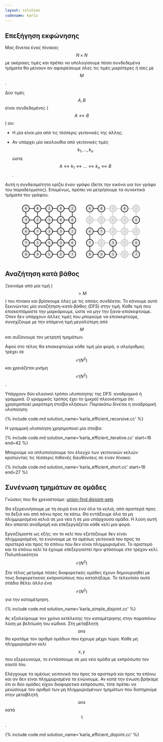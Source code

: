 ```yaml
---
layout: solution
codename: karla
---
```


## Επεξήγηση εκφώνησης

Μας δίνεται ένας πίνακας $$N\times N$$ με ακέραιες τιμές και πρέπει να υπολογίσουμε πόσα συνδεδεμένα τμήματα θα μείνουν αν αφαιρέσουμε όλες τις τιμές μικρότερες ή ίσες με $$M$$.


Δύο τιμές $$A, B$$ είναι συνδεδεμένες ($$A\leftrightarrow B$$) αν:

 * H μία είναι μία από τις τέσσερις γειτονικές της άλλης.

 * Αν υπάρχει μία ακολουθία από γειτονικές τιμές $$k_1, \ldots, k_n$$ ώστε $$Α \leftrightarrow k_1 \leftrightarrow \ldots \leftrightarrow k_n \leftrightarrow B$$.

 
Αυτή η συνδεσιμότητα ορίζει έναν γράφο (δείτε την εικόνα για τον γράφο του παραδείγματος). Επομένως, πρέπει να μετρήσουμε τα συνεκτικά τμήματα του γράφου. 

<center>
<img alt="Γράφος παραδείγματος" src="/assets/25-pdp-b-karla-graph-example.svg" width="400px">
</center>

## Αναζήτηση κατά βάθος

Ξεκινάμε από μία τιμή ($$> M$$) του πίνακα και βρίσκουμε όλες με τις οποίες συνδέεται. Το κάνουμε αυτό ξεκινώντας μία αναζήτηση-κατά-βάθος (DFS) στην τιμή. Κάθε τιμή που επισκεπτόμαστε την μαρκάρουμε, ώστε να μην την ξανα-επισκεφτούμε. Όταν δεν υπάρχουν άλλες τιμές που μπορούμε να επισκεφτούμε, συνεχίζουμε με την επόμενη τιμή μεγαλύτερη από $$M$$ και αυξάνουμε τον μετρητή τμημάτων.


Αφού στο τέλος θα επισκεφτούμε κάθε τιμή μία φορά, ο αλγόριθμος τρέχει σε $$\mathcal{O}(N^2)$$ και χρειάζεται μνήμη $$\mathcal{O}(N^2)$$.


Υπάρχουν δύο κλασικοί τρόποι υλοποίησης της DFS: αναδρομικά ή γραμμικά. Ο γραμμικός τρόπος έχει το (μικρό) πλεονέκτημα ότι χρησιμοποιεί μικρότερη στοίβα κλήσεων. Παρακάτω δίνεται η αναδρομική υλοποίηση:

{% include code.md solution_name='karla_efficient_recursive.cc' %}

Η γραμμική υλοποίηση χρησιμοποιεί μία στοίβα:

{% include code.md solution_name='karla_efficient_iterative.cc' start=16 end=42 %}

Μπορούμε να απλοποίησουμε τον έλεγχο των γειτονικών κελιών κρατώντας τις τέσσερις πιθανές διευθύνσεις σε έναν πίνακα:

{% include code.md solution_name='karla_efficient_short.cc' start=16 end=27 %}

## Συνένωση τμημάτων σε ομάδες

Γνώσεις που θα χρειαστούμε: [union-find disjoint-sets](https://kallinikos.github.io/Union-Find-Disjoint-Sets)


Θα εξερευνήσουμε με τη σειρά ένα ένα όλα τα κελιά, από αριστερά προς τα δεξιά και από πάνω προς τα κάτω. Θα εντάξουμε όλα τα μη πλημμυρισμένα κελιά σε μια νέα ή σε μια υπάρχουσα ομάδα. Η λύση αυτή δεν απαιτεί αναδρομή και επεξεργάζεται κάθε κελί μια φορά.

Εργαζόμαστε ως εξής: αν το κελί που εξετάζουμε δεν είναι πλημμυρισμένο, το ενώνουμε με τα αμέσως γειτονικά του προς τα αριστερά και προς τα επάνω που δεν είναι πλημμυρισμένα. Το αριστερό και το επάνω κελί τα έχουμε επεξεργαστεί πριν φτάσουμε στο τρέχον κελί. Πολυπλοκότητα $$\mathcal{O}(N^2)$$

Στο τέλος μετράμε πόσες διαφορετικές ομάδες έχουν δημιουργηθεί με τους διαφορετικούς εκπροσώπους που καταλήξαμε. Το τελευταίο αυτό στάδιο θέλει άλλο ένα $$\mathcal{O}(N^2)$$ για την καταμέτρηση.

{% include code.md solution_name='karla_simple_disjoint.cc' %}

Ας εξαλείψουμε τον χρόνο εκτέλεσης την καταμέτρησης στην παραπάνω λύση με βελτίωση του κώδικα.
Στη μεταβλητή $$\mathit{ans}$$ θα κρατάμε τον αριθμό ομάδων που έχουμε μέχρι τώρα.
Κάθε μη πλημμυρισμένο κελί $$x,y$$ που εξερευνούμε, το εντάσσουμε σε μια νέα ομάδα με εκπρόσωπο τον εαυτό του. 

Ελέγχουμε τα αμέσως γειτονικά του προς τα αριστερά και προς τα επάνω και αν δεν είναι πλημμυρισμένα τα ενώνουμε. Αν κατά την ένωση βρήκαμε ότι οι δύο ομάδες είχαν διαφορετικό εκπρόσωπο, τότε πρέπει να μειώσουμε τον αριθμό των μη πλημμυρισμένων τμημάτων που διατηρούμε στην μεταβλητή $$\mathit{ans}$$ κατά $$1$$.

{% include code.md solution_name='karla_efficient_disjoint.cc' %}


